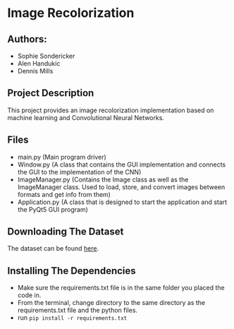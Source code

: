 # Image Recolorization

## Authors:
  * Sophie Sondericker
  * Alen Handukic
  * Dennis Mills

## Project Description
  This project provides an image recolorization implementation based on machine learning and Convolutional Neural Networks.
  
 ## Files
  * main.py (Main program driver)
  * Window.py (A class that contains the GUI implementation and connects the GUI to the implementation of the CNN)
  * ImageManager.py (Contains the Image class as well as the ImageManager class. Used to load, store, and convert images between formats and get info from them)
  * Application.py (A class that is designed to start the application and start the PyQt5 GUI program)

## Downloading The Dataset
 The dataset can be found [here](https://www.kaggle.com/prasunroy/natural-images).
 
 ## Installing The Dependencies
  * Make sure the requirements.txt file is in the same folder you placed the code in.
  * From the terminal, change directory to the same directory as the requirements.txt file and the python files.
  * run `pip install -r requirements.txt`
